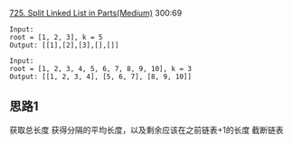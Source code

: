 [725. Split Linked List in Parts(Medium)](https://leetcode.com/problems/split-linked-list-in-parts/)
300:69

```
Input:
root = [1, 2, 3], k = 5
Output: [[1],[2],[3],[],[]]

Input:
root = [1, 2, 3, 4, 5, 6, 7, 8, 9, 10], k = 3
Output: [[1, 2, 3, 4], [5, 6, 7], [8, 9, 10]]
```

## 思路1

获取总长度 获得分隔的平均长度，以及剩余应该在之前链表+1的长度 截断链表